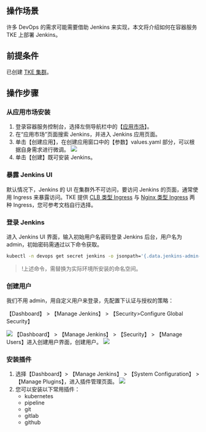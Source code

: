 ## 操作场景

许多 DevOps 的需求可能需要借助 Jenkins 来实现，本文将介绍如何在容器服务 TKE 上部署 Jenkins。

## 前提条件

已创建 [TKE 集群](https://cloud.tencent.com/document/product/457/32189)。

## 操作步骤

### 从应用市场安装

1. 登录容器服务控制台，选择左侧导航栏中的【[应用市场](https://console.cloud.tencent.com/tke2/market)】。
2. 在“应用市场”页面搜索 Jenkins，并进入 Jenkins 应用页面。
3. 单击【创建应用】，在创建应用窗口中的【参数】values.yaml 部分，可以根据自身需求进行微调。
![](https://main.qcloudimg.com/raw/566dfe260dddce05ba60b5b7c92e7de7.jpg)
4. 单击【创建】既可安装 Jenkins。

### 暴露 Jenkins UI

默认情况下，Jenkins 的 UI 在集群外不可访问，要访问 Jenkins 的页面，通常使用 Ingress 来暴露访问。TKE 提供 [CLB 类型 Ingress](https://cloud.tencent.com/document/product/457/45685) 与 [Nginx 类型 Ingress](https://cloud.tencent.com/document/product/457/50502) 两种 Ingress，您可参考文档自行选择。

### 登录 Jenkins

进入 Jenkins UI 界面，输入初始用户名密码登录 Jenkins 后台，用户名为 admin，初始密码需通过以下命令获取。

```bash
kubectl -n devops get secret jenkins -o jsonpath='{.data.jenkins-admin-password}' | base64 -d
```

>!上述命令，需替换为实际环境所安装的命名空间。

### 创建用户

我们不用 admin，用自定义用户来登录，先配置下认证与授权的策略：



【Dashboard】 > 【Manage Jenkins】 > 【Security>Configure Global Security】

![](https://main.qcloudimg.com/raw/98801d650feb5e2a9623dff3057a1c1a.png)
【Dashboard】 > 【Manage Jenkins】 > 【Security】 > 【Manage Users】进入创建用户界面，创建用户。
![](https://main.qcloudimg.com/raw/b0e04f93312ee575d42d074979f4797f.png)

### 安装插件



1. 选择【Dashboard】> 【Manage Jenkins】 > 【System Configuration】 > 【Manage Plugins】，进入插件管理页面。
![](https://main.qcloudimg.com/raw/cb85fd7d5325218a4647a3d53a581267.png)
2. 您可以安装以下常用插件：
	- kubernetes
	- pipeline
	- git
	- gitlab
	- github
